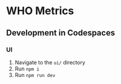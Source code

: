 # WHO Metrics

## Development in Codespaces

### UI
1. Navigate to the `ui/` directory
2. Run `npm i`
3. Run `npm run dev`

<!-- TODO: Add min requirements and deployment steps -->

